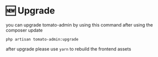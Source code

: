 # 🆕 Upgrade

you can upgrade tomato-admin by using this command after using the composer update

```bash
php artisan tomato-admin:upgrade
```

after upgrade please use `yarn` to rebuild the frontend assets
